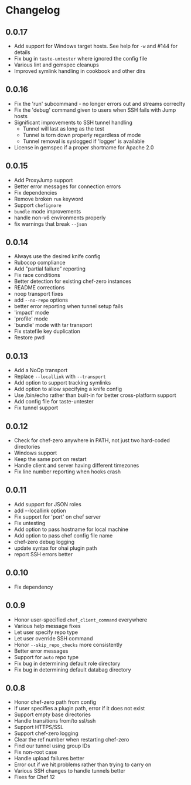 # Changelog

## 0.0.17
* Add support for Windows target hosts. See help for `-w` and #144 for details
* Fix bug in `taste-untester` where ignored the config file
* Various lint and gemspec cleanups
* Improved symlink handling in cookbook and other dirs

## 0.0.16
* Fix the 'run' subcommand - no longer errors out and streams correclty
* Fix the 'debug' command given to users when SSH fails with Jump hosts
* Significant improvements to SSH tunnel handling
  * Tunnel will last as long as the test
  * Tunnel is torn down properly regardless of mode
  * Tunnel removal is syslogged if 'logger' is available
* License in gemspec if a proper shortname for Apache 2.0

## 0.0.15
* Add ProxyJump support
* Better error messages for connection errors
* Fix dependencies
* Remove broken `run` keyword
* Support `chefignore`
* `bundle` mode improvements
* handle non-v6 environments properly
* fix warnings that break `--json`

## 0.0.14
* Always use the desired knife config
* Rubocop compliance
* Add "partial failure" reporting
* Fix race conditions
* Better detection for existing chef-zero instances
* README corrections
* noop transport fixes
* add `--no-repo` options
* better error reporting when tunnel setup fails
* 'impact' mode
* 'profile' mode
* 'bundle' mode with tar transport
* Fix statefile key duplication
* Restore pwd

## 0.0.13
* Add a NoOp transport
* Replace `--locallink` with `--transport`
* Add option to support tracking symlinks
* Add option to allow specifying a knife config
* Use /bin/echo rather than built-in for better cross-platform support
* Add config file for taste-untester
* Fix tunnel support

## 0.0.12
* Check for chef-zero anywhere in PATH, not just two hard-coded directories
* Windows support
* Keep the same port on restart
* Handle client and server having different timezones
* Fix line number reporting when hooks crash

## 0.0.11
* Add support for JSON roles
* add --locallink option
* Fix support for 'port' on chef server
* Fix untesting
* Add option to pass hostname for local machine
* Add option to pass chef config file name
* chef-zero debug logging
* update syntax for ohai plugin path
* report SSH errors better

## 0.0.10
* Fix dependency

## 0.0.9
* Honor user-specified `chef_client_command` everywhere
* Various help message fixes
* Let user specify repo type
* Let user override SSH command
* Honor `--skip_repo_checks` more consistently
* Better error messages
* Support for `auto` repo type
* Fix bug in determining default role directory
* Fix bug in determining default databag directory

## 0.0.8
* Honor chef-zero path from config
* If user specifies a plugin path, error if it does not exist
* Support empty base directories
* Handle transitions from/to ssl/ssh
* Support HTTPS/SSL
* Support chef-zero logging
* Clear the ref number when restarting chef-zero
* Find our tunnel using group IDs
* Fix non-root case
* Handle upload failures better
* Error out if we hit problems rather than trying to carry on
* Various SSH changes to handle tunnels better
* Fixes for Chef 12
